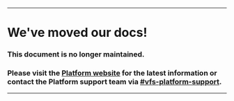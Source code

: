----

# We've moved our docs! 
### This document is no longer maintained.

### Please visit the [Platform website](https://depo-platform-documentation.scrollhelp.site/) for the latest information or contact the Platform support team via [#vfs-platform-support](https://dsva.slack.com/archives/CBU0KDSB1).

----
